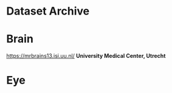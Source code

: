 # Dataset Archive

# Brain

https://mrbrains13.isi.uu.nl/ **University Medical Center, Utrecht**

# Eye

